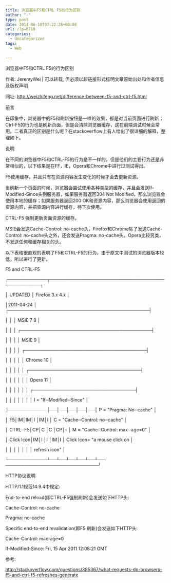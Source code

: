 ```yaml
---
title: 浏览器中F5和CTRL F5的行为区别
author: "-"
type: post
date: 2014-06-10T07:22:28+00:00
url: /?p=6718
categories:
  - Uncategorized
tags:
  - Web

---
```

浏览器中F5和CTRL F5的行为区别

作者: JeremyWei | 可以转载, 但必须以超链接形式标明文章原始出处和作者信息及版权声明
  
网址: http://weizhifeng.net/difference-between-f5-and-ctrl-f5.html
  
前言
  
在印象中，浏览器中的F5和刷新按钮是一样的效果，都是对当前页面进行刷新；Ctrl-F5的行为也是刷新页面，但是会清除浏览器缓存，这在前端调试时候会常用。二者真正的区别是什么呢？在stackoverflow上有人给出了很详细的解释，整理如下。

说明
  
在不同的浏览器中F5和CTRL-F5的行为是不一样的，但是他们的主要行为还是非常相似的，以下结果是在FF，IE，Opera和Chrome中进行过测试得出。

F5使用缓存，并且只有在资源内容发生变化的时候才会去更新资源。
  
当刷新一个页面的时候，浏览器会尝试使用各种类型的缓存，并且会发送If-Modified-Since头到服务器，如果服务器返回304 Not Modified，那么浏览器会使用本地的缓存；如果服务器返回200 OK和资源内容，那么浏览器会使用返回的资源内容，并把资源内容进行缓存，待下次使用。

CTRL-F5 强制更新页面资源的缓存。
  
MSIE会发送Cache-Control: no-cache头，Firefox和Chrome除了发送Cache-Control: no-cache头之外，还会发送Pragma: no-cache头。Opera比较另类，不发送任何和缓存相关的头。

以下表格很直观的表明了F5和CTRL-F5的行为，由于原文中测试的浏览器版本较低，所以进行了更新。

F5 and CTRL-F5
  
┌────────────┬───────────────────────────────────────────────┐
  
│ UPDATED │ Firefox 3.x 4.x │
  
│2011-04-24 │ ┌────────────────────────────────────────────┤
  
│ │ │ MSIE 7 8 │
  
│ │ │ ┌─────────────────────────────────────────┤
  
│ │ │ │ MSIE 9 │
  
│ │ │ │ ┌──────────────────────────────────────┤
  
│ │ │ │ │ Chrome 10 │
  
│ │ │ │ │ ┌───────────────────────────────────┤
  
│ │ │ │ │ │ Opera 11 │
  
│ │ │ │ │ │ ┌────────────────────────────────┤
  
│ │ │ │ │ │ │ I = "If─Modified─Since" │
  
├────────────┼──┼──┼──┼──┼──┤ P = "Pragma: No─cache" │
  
│ F5│IM│IM│I │IM│I │ C = "Cache─Control: no─cache" │
  
│ CTRL─F5│CP│C │C │CP│- │ M = "Cache─Control: max─age=0" │
  
│ Click Icon│IM│I │I │IM│I │ Click Icon= "a mouse click on │
  
│ │ │ │ │ │ │ refresh icon" │
  
└────────────┴──┴──┴──┴──┴──┴──-─────────────────────────────┘
  
HTTP协议说明
  
HTTP/1.1规范14.9.4中规定: 

End-to-end reload(即CTRL-F5强制刷新)会发送如下HTTP头: 
  
Cache-Control: no-cache
  
Pragma: no-cache

Specific end-to-end revalidation(即F5 刷新)会发送如下HTTP头: 
  
Cache-Control: max-age=0
  
If-Modified-Since: Fri, 15 Apr 2011 12:08:21 GMT

参考: 
  
http://stackoverflow.com/questions/385367/what-requests-do-browsers-f5-and-ctrl-f5-refreshes-generate